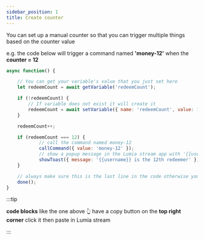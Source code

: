 ```yaml
---
sidebar_position: 1
title: Create counter
---
```


You can set up a manual counter so that you can trigger multiple things based on the counter value

e.g. the code below will trigger a command named **'money-12'** when the **counter = 12**

```js
async function() {

	// You can get your variable's value that you just set here
	let redeemCount = await getVariable('redeemCount');

	if (!redeemCount) {
		// If variable does not exist it will create it
		redeemCount = await setVariable({ name: 'redeemCount', value: 10 });
	}

	redeemCount++;

	if (redeemCount === 12) {
			// call the command named money-12
			callCommand({ value: 'money-12' });
			// show a popup message in the Lumia stream app with '{{username}} is the 12th redeemer' inside
			showToast({ message: '{{username}} is the 12th redeemer' });
	}

	// always make sure this is the last line in the code otherwise your computer may get slower due to memory leaks
	done();
}
```

:::tip

**code blocks** like the one above 👆 have a copy button on the **top right corner** click it then paste in Lumia stream

:::

